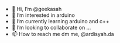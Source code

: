 - 👋 Hi, I’m @geekasah
- 👀 I’m interested in arduino
- 🌱 I’m currently learning arduino and c++
- 💞️ I’m looking to collaborate on ...
- 📫 How to reach me dm me, @ardisyah.da

<!---
geekasah/geekasah is a ✨ special ✨ repository because its `README.md` (this file) appears on your GitHub profile.
You can click the Preview link to take a look at your changes.
--->
